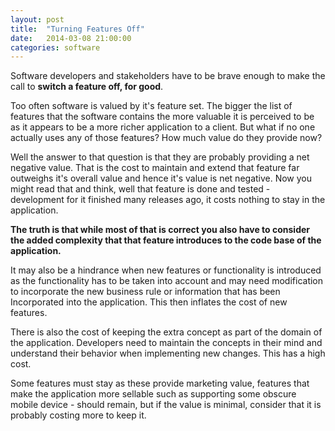 ```yaml
---
layout: post
title:  "Turning Features Off"
date:   2014-03-08 21:00:00
categories: software
--- 
```


Software developers and stakeholders have to be brave enough to make the call to **switch a feature off, for good**. 

Too often software is valued by it's feature set. The bigger the list of features that the software contains the more valuable it is perceived to be as it appears to be a more richer application to a client.  But what if no one actually uses any of those features? How much value do they provide now? 

<!--more-->

Well the answer to that question is that they are probably providing a net negative value. That is the cost to maintain and extend that feature far outweighs it's overall value and hence it's value is net negative. Now you might read that and think, well that feature is done and tested - development for it finished many releases ago, it costs nothing to stay in the application. 

**The truth is that while most of that is correct you also have to consider the added complexity that that feature introduces to the code base of the application.** 

It may also be a hindrance when new features or functionality is introduced as the functionality has to be taken into account and may need modification to incorporate the new business rule or information that has been Incorporated into the application. This then inflates the cost of new features. 

There is also the cost of keeping the extra concept as part of the domain of the application. Developers need to maintain the concepts in their mind and understand their behavior when implementing new changes. This has a high cost. 

Some features must stay as these provide marketing value, features that make the application more sellable such as supporting some obscure mobile device - should remain, but if the value is minimal, consider that it is probably costing more to keep it.
